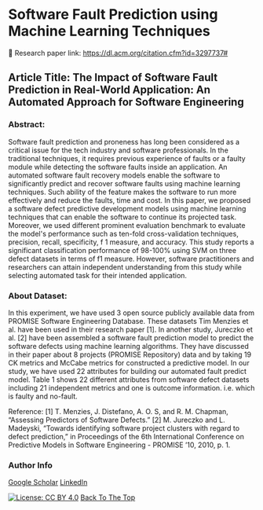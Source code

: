 # Software Fault Prediction using Machine Learning Techniques
:link: Research paper link: https://dl.acm.org/citation.cfm?id=3297737#
## Article Title: The Impact of Software Fault Prediction in Real-World Application: An Automated Approach for Software Engineering
### Abstract:
Software fault prediction and proneness has long been considered as a critical issue for the tech industry and software professionals. In the traditional techniques, it requires previous experience of faults or a faulty module while detecting the software faults inside an application. An automated software fault recovery models enable the software to significantly predict and recover software faults using machine learning techniques. Such ability of the feature makes the software to run more effectively and reduce the faults, time and cost. In this paper, we proposed a software defect predictive development models using machine learning techniques that can enable the software to continue its projected task. Moreover, we used different prominent evaluation benchmark to evaluate the model's performance such as ten-fold cross-validation techniques, precision, recall, specificity, f 1 measure, and accuracy. This study reports a significant classification performance of 98-100% using SVM on three defect datasets in terms of f1 measure. However, software practitioners and researchers can attain independent understanding from this study while selecting automated task for their intended application.

### About Dataset: 
In this experiment, we have used 3 open source publicly available data from PROMISE Software Engineering Database. These datasets Tim Menzies et al. have been used in their research paper [1]. In another study, Jureczko et al. [2] have been assembled a software fault prediction model to predict the software defects using machine learning algorithms. They have discussed in their paper about 8 projects (PROMISE Repository) data and by taking 19 CK metrics and McCabe metrics for constructed a predictive model. In our study, we have used 22 attributes for building our automated fault predict model. Table 1 shows 22 different attributes from software defect datasets including 21 independent metrics and one is outcome information. i.e. which is faulty and no-fault. 

Reference:
[1]  T. Menzies, J. Distefano, A. O. S, and R. M. Chapman, “Assessing Predictors of Software Defects.”
[2] M. Jureczko and L. Madeyski, “Towards identifying software project clusters with regard to defect prediction,” in Proceedings of the 6th International Conference on Predictive Models in Software Engineering - PROMISE ’10, 2010, p. 1.



### Author Info

[Google Scholar](https://scholar.google.com/citations?user=tq8viWQAAAAJ&hl=en)
[LinkedIn](https://www.linkedin.com/in/razuse/)

[![License: CC BY 4.0](https://img.shields.io/badge/License-CC%20BY%204.0-lightgrey.svg)](https://creativecommons.org/licenses/by/4.0/)
[Back To The Top](#softwareFaultPrediction)
